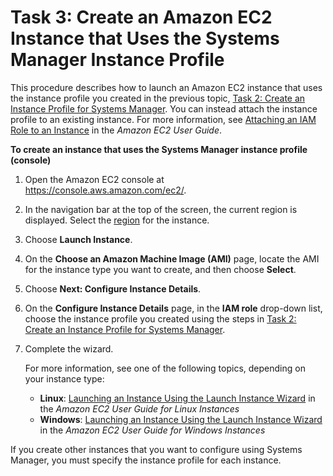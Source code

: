# Task 3: Create an Amazon EC2 Instance that Uses the Systems Manager Instance Profile<a name="sysman-create-instance-with-role"></a>

This procedure describes how to launch an Amazon EC2 instance that uses the instance profile you created in the previous topic, [Task 2: Create an Instance Profile for Systems Manager](sysman-configuring-access-role.md)\. You can instead attach the instance profile to an existing instance\. For more information, see [Attaching an IAM Role to an Instance](https://docs.aws.amazon.com/AWSEC2/latest/UserGuide/iam-roles-for-amazon-ec2.html#attach-iam-role) in the *Amazon EC2 User Guide*\.

**To create an instance that uses the Systems Manager instance profile \(console\)**

1. Open the Amazon EC2 console at [https://console\.aws\.amazon\.com/ec2/](https://console.aws.amazon.com/ec2/)\.

1. In the navigation bar at the top of the screen, the current region is displayed\. Select the [region](https://docs.aws.amazon.com/general/latest/gr/rande.html#ssm_region) for the instance\.

1. Choose **Launch Instance**\.

1. On the **Choose an Amazon Machine Image \(AMI\)** page, locate the AMI for the instance type you want to create, and then choose **Select**\.

1. Choose **Next: Configure Instance Details**\.

1. On the **Configure Instance Details** page, in the **IAM role** drop\-down list, choose the instance profile you created using the steps in [Task 2: Create an Instance Profile for Systems Manager](sysman-configuring-access-role.md)\.

1. Complete the wizard\.

   For more information, see one of the following topics, depending on your instance type:
   + **Linux**: [Launching an Instance Using the Launch Instance Wizard](https://docs.aws.amazon.com/AWSEC2/latest/UserGuide/launching-instance.html) in the *Amazon EC2 User Guide for Linux Instances*
   + **Windows**: [Launching an Instance Using the Launch Instance Wizard](https://docs.aws.amazon.com/AWSEC2/latest/WindowsGuide/launching-instance.html) in the *Amazon EC2 User Guide for Windows Instances*

If you create other instances that you want to configure using Systems Manager, you must specify the instance profile for each instance\.